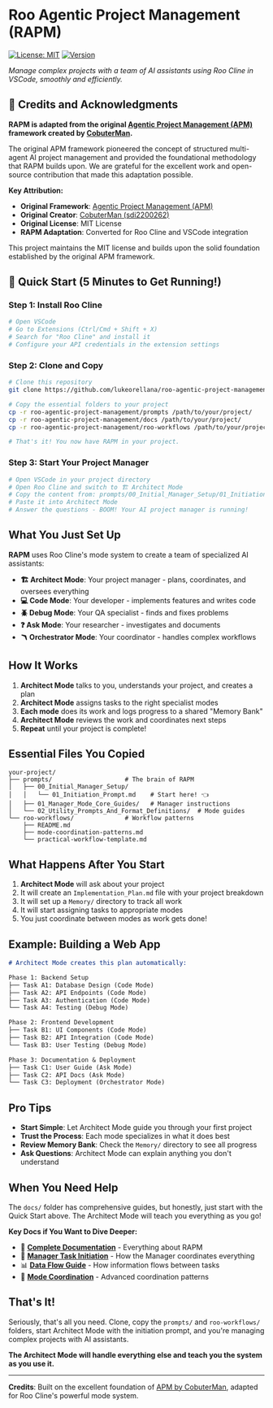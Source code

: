 # Roo Agentic Project Management (RAPM)

[![License: MIT](https://img.shields.io/badge/License-MIT-yellow.svg)](https://opensource.org/licenses/MIT) [![Version](https://img.shields.io/badge/version-v1.0.0-blue)](https://github.com/your-repo/roo-agentic-project-management/releases/tag/v1.0.0)

*Manage complex projects with a team of AI assistants using Roo Cline in VSCode, smoothly and efficiently.*

## 🙏 Credits and Acknowledgments

**RAPM is adapted from the original [Agentic Project Management (APM)](https://github.com/sdi2200262/agentic-project-management) framework created by [CobuterMan](https://github.com/sdi2200262).** 

The original APM framework pioneered the concept of structured multi-agent AI project management and provided the foundational methodology that RAPM builds upon. We are grateful for the excellent work and open-source contribution that made this adaptation possible.

**Key Attribution:**
- **Original Framework**: [Agentic Project Management (APM)](https://github.com/sdi2200262/agentic-project-management) 
- **Original Creator**: [CobuterMan (sdi2200262)](https://github.com/sdi2200262)
- **Original License**: MIT License
- **RAPM Adaptation**: Converted for Roo Cline and VSCode integration

This project maintains the MIT license and builds upon the solid foundation established by the original APM framework.

## 🚀 Quick Start (5 Minutes to Get Running!)

### Step 1: Install Roo Cline
```bash
# Open VSCode
# Go to Extensions (Ctrl/Cmd + Shift + X)
# Search for "Roo Cline" and install it
# Configure your API credentials in the extension settings
```

### Step 2: Clone and Copy
```bash
# Clone this repository
git clone https://github.com/lukeorellana/roo-agentic-project-management.git

# Copy the essential folders to your project
cp -r roo-agentic-project-management/prompts /path/to/your/project/
cp -r roo-agentic-project-management/docs /path/to/your/project/
cp -r roo-agentic-project-management/roo-workflows /path/to/your/project/

# That's it! You now have RAPM in your project.
```

### Step 3: Start Your Project Manager
```bash
# Open VSCode in your project directory
# Open Roo Cline and switch to 🏗️ Architect Mode
# Copy the content from: prompts/00_Initial_Manager_Setup/01_Initiation_Prompt.md
# Paste it into Architect Mode
# Answer the questions - BOOM! Your AI project manager is running!
```

## What You Just Set Up

**RAPM** uses Roo Cline's mode system to create a team of specialized AI assistants:

- **🏗️ Architect Mode**: Your project manager - plans, coordinates, and oversees everything
- **💻 Code Mode**: Your developer - implements features and writes code  
- **🪲 Debug Mode**: Your QA specialist - finds and fixes problems
- **❓ Ask Mode**: Your researcher - investigates and documents
- **🪃 Orchestrator Mode**: Your coordinator - handles complex workflows

## How It Works

1. **Architect Mode** talks to you, understands your project, and creates a plan
2. **Architect Mode** assigns tasks to the right specialist modes
3. **Each mode** does its work and logs progress to a shared "Memory Bank"
4. **Architect Mode** reviews the work and coordinates next steps
5. **Repeat** until your project is complete!

## Essential Files You Copied

```
your-project/
├── prompts/                    # The brain of RAPM
│   ├── 00_Initial_Manager_Setup/
│   │   └── 01_Initiation_Prompt.md    # Start here! 👈
│   ├── 01_Manager_Mode_Core_Guides/   # Manager instructions
│   └── 02_Utility_Prompts_And_Format_Definitions/  # Mode guides
└── roo-workflows/              # Workflow patterns
    ├── README.md
    ├── mode-coordination-patterns.md
    └── practical-workflow-template.md
```

## What Happens After You Start

1. **Architect Mode** will ask about your project
2. It will create an `Implementation_Plan.md` file with your project breakdown
3. It will set up a `Memory/` directory to track all work
4. It will start assigning tasks to appropriate modes
5. You just coordinate between modes as work gets done!

## Example: Building a Web App

```markdown
# Architect Mode creates this plan automatically:

Phase 1: Backend Setup
├── Task A1: Database Design (Code Mode)
├── Task A2: API Endpoints (Code Mode)  
├── Task A3: Authentication (Code Mode)
└── Task A4: Testing (Debug Mode)

Phase 2: Frontend Development
├── Task B1: UI Components (Code Mode)
├── Task B2: API Integration (Code Mode)
└── Task B3: User Testing (Debug Mode)

Phase 3: Documentation & Deployment
├── Task C1: User Guide (Ask Mode)
├── Task C2: API Docs (Ask Mode)
└── Task C3: Deployment (Orchestrator Mode)
```

## Pro Tips

- **Start Simple**: Let Architect Mode guide you through your first project
- **Trust the Process**: Each mode specializes in what it does best
- **Review Memory Bank**: Check the `Memory/` directory to see all progress
- **Ask Questions**: Architect Mode can explain anything you don't understand

## When You Need Help

The `docs/` folder has comprehensive guides, but honestly, just start with the Quick Start above. The Architect Mode will teach you everything as you go!

**Key Docs if You Want to Dive Deeper:**
- 📖 **[Complete Documentation](docs/)** - Everything about RAPM
- 🎯 **[Manager Task Initiation](docs/08_Manager_Task_Initiation_Guide.md)** - How the Manager coordinates everything
- 📊 **[Data Flow Guide](docs/06_Data_Flow_and_Task_Management.md)** - How information flows between tasks
- 🔄 **[Mode Coordination](roo-workflows/mode-coordination-patterns.md)** - Advanced coordination patterns

## That's It!

Seriously, that's all you need. Clone, copy the `prompts/` and `roo-workflows/` folders, start Architect Mode with the initiation prompt, and you're managing complex projects with AI assistants.

**The Architect Mode will handle everything else and teach you the system as you use it.**

---

**Credits**: Built on the excellent foundation of [APM by CobuterMan](https://github.com/sdi2200262/agentic-project-management), adapted for Roo Cline's powerful mode system.
